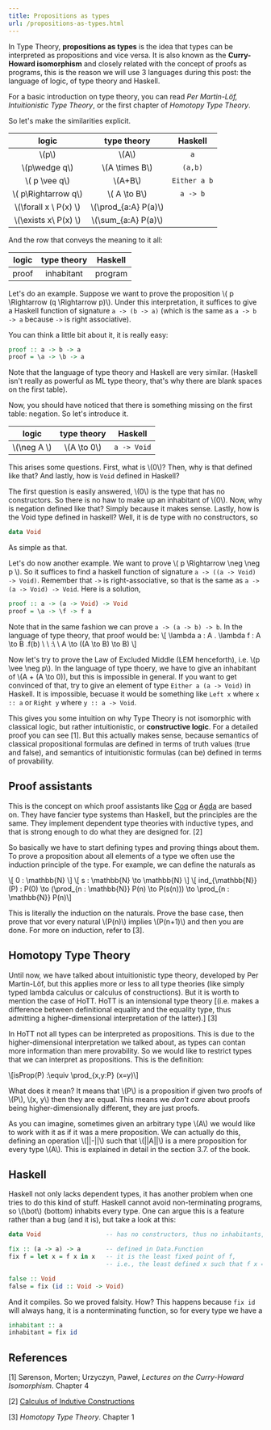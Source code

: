 ```yaml
---
title: Propositions as types
url: /propositions-as-types.html
---
```


In Type Theory, **propositions as types** is the idea that types can be interpreted as propositions and vice versa. It is also known as the **Curry-Howard isomorphism** and closely related with the concept of proofs as programs, this is the reason we will use 3 languages during this post: the language of logic, of type theory and Haskell.

<!--more-->

For a basic introduction on type theory, you can read *Per Martin-Löf, Intuitionistic Type Theory*, or the first chapter of *Homotopy Type Theory*.

So let's make the similarities explicit. 

|     logic                           |type theory               |     Haskell      |
|:-----------------------------------:|:------------------------:|:----------------:|
|  \\(p\\\)                           |   \\(A\\)                |        `a`         |
| \\(p\\wedge q\\)                    |  \\(A \\times B\\)       |       `(a,b)`      |
| \\( p \\vee q\\)                    |  \\(A+B\\)               |    `Either a b`    |
|  \\( p\\Rightarrow q\\)             |  \\( A \\to B\\)         |      `a -> b`      |
| \\(\\forall x \ P(x) \\)        |  \\(\\prod_{a:A} P(a)\\)    |                  |
| \\(\\exists x\ P(x) \\)        |  \\(\\sum_{a:A} P(a)\\)    |                  |


And the row that conveys the meaning to it all:


|     logic                           |type theory               |     Haskell      |
|:-----------------------------------:|:------------------------:|:----------------:|
|     proof                 |  inhabitant | program |



Let's do an example. Suppose we want to prove the proposition \\( p \\Rightarrow (q \\Rightarrow p)\\). Under this interpretation, it suffices to give a Haskell function of signature `a -> (b -> a)` (which is the same as `a -> b -> a` because `->` is right associative).

You can think a little bit about it, it is really easy:

```haskell
proof :: a -> b -> a
proof = \a -> \b -> a
```

Note that the language of type theory and Haskell are very similar. (Haskell isn't really as powerful as ML type theory, that's why there are blank spaces on the first table).

Now, you should have noticed that there is something missing on the first table: negation. So let's introduce it. 


|     logic                           |type theory               |     Haskell      |
|:-----------------------------------:|:------------------------:|:----------------:|
|     \\(\\neg A \\)                 |  \\(A \\to 0\\) | `a -> Void` |

This arises some questions. First, what is \\(0\\)? Then, why is that defined like that? And lastly, how is `Void` defined in Haskell?

The first question is easily answered, \\(0\\) is the type that has no constructors. So there is no haw to make up an inhabitant of \\(0\\). Now, why is negation defined like that? Simply because it makes sense. Lastly, how is the Void type defined in haskell? Well, it is de type with no constructors, so
```haskell
data Void
```
As simple as that. 

Let's do now another example. We want to prove \\( p \\Rightarrow \\neg \\neg p \\). So it suffices to find a haskell function of signature ```a -> ((a -> Void) -> Void)```. Remember that  ```->``` is right-associative, so that is the same as ```a -> (a -> Void) -> Void```. Here is a solution,
```haskell
proof :: a -> (a -> Void) -> Void
proof = \a -> \f -> f a
```
Note that in the same fashion we can prove ```a -> (a -> b) -> b```. In the language of type theory, that proof would be:
\\[ \\lambda a : A . \\lambda f : A \\to B .f(b) \\ \\ :\\ \\  A \\to ((A \\to B) \\to B) \\]

Now let's try to prove the Law of Excluded Middle (LEM henceforth), i.e. \\(p \\vee \\neg p\\). In the language of type thoery, we have to give an inhabitant of \\(A + (A \\to 0)), but this is impossible in general. If you want to get convinced of that, try to give an element of type ```Either a (a -> Void)``` in Haskell. It is impossible, becuase it would be something like ```Left x``` where ```x :: a``` or ```Right y``` where ```y :: a -> Void```. 

This gives you some intuition on why Type Theory is not isomorphic with classical logic, but rather intuitionistic, or **constructive logic**. For a detailed proof you can see [1]. But this actually makes sense, because semantics of classical propositional formulas are defined in terms of truth values (true and false), and semantics of intuitionistic formulas (can be) defined in terms of provability. 


Proof assistants
----------------

This is the concept on which proof assistants like [Coq](https://coq.inria.fr/) or [Agda](http://wiki.portal.chalmers.se/agda/pmwiki.php) are based on. 
They have fancier type systems than Haskell, but the principles are the same. They implement dependent type theories with inductive types, and that is strong enough to do what they are designed for. [2]

So basically we have to start defining types and proving things about them. To prove a proposition about all elements of a type we often use the induction principle of the type. For example, we can define the naturals as

\\[ 0 : \\mathbb{N} \\]
\\[ s : \\mathbb{N} \\to \\mathbb{N} \\]
\\[ ind_{\\mathbb{N}}(P) : P(0) \\to (\\prod_{n : \\mathbb{N}} P(n) \\to P(s(n))) \to \\prod_{n : \\mathbb{N}} P(n)\\]

This is literally the induction on the naturals. Prove the base case, then prove that vor every natural \\(P(n)\\) implies \\(P(n+1)\\) and then you are done. For more on induction, refer to [3].


Homotopy Type Theory
--------------------

Until now, we have talked about intuitionistic type theory, developed by Per Martin-Löf, but this applies more or less to all type theories (like simply typed lambda calculus or calculus of constructions).
But it is worth to mention the case of HoTT. HoTT is an intensional type theory [(i.e. makes a difference between definitional equality and the equality type, thus admitting a higher-dimensional interpretation of the latter).] [3]

In HoTT not all types can be interpreted as propositions. This is due to the higher-dimensional interpretation we talked about, as types can contan more information than mere provability. So we would like to restrict types that we can interpret as propositions.
This is the definition:

\\[isProp(P) :\\equiv \\prod_{x,y:P} (x=y)\\]

What does it mean? It means that \\(P\\) is a proposition if given two proofs of \\(P\\), \\(x, y\\) then they are equal. This means we *don't care* about proofs being higher-dimensionally different, they are just proofs.

As you can imagine, sometimes given an arbitrary type \\(A\\) we would like to work with it as if it was a mere proposition. We can actually do this, defining an operation \\(||-||\\) such that \\(||A||\\) is a mere proposition for every type \\(A\\). This is explained in detail in the section 3.7. of the book.

Haskell
-------
Haskell not only lacks dependent types, it has another problem when one tries to do this kind of stuff. 
Haskell cannot avoid non-terminating programs, so \\(\\bot\\) (bottom) inhabits every type. One can argue this is a feature rather than a bug (and it is), but take a look at this:

```haskell
data Void                  -- has no constructors, thus no inhabitants, right?

fix :: (a -> a) -> a       -- defined in Data.Function
fix f = let x = f x in x   -- it is the least fixed point of f,
                           -- i.e., the least defined x such that f x = x

false :: Void
false = fix (id :: Void -> Void)
```

And it compiles. So we proved falsity. How? This happens because `fix id` will always hang, it is a nonterminating function, so for every type we have a

```haskell
inhabitant :: a
inhabitant = fix id
```

References
----------

\[1\] Sørenson, Morten; Urzyczyn, Paweł, *Lectures on the Curry-Howard Isomorphism*. Chapter 4

\[2\] [Calculus of Indutive Constructions](https://coq.inria.fr/refman/Reference-Manual006.html)

\[3\] *Homotopy Type Theory*. Chapter 1
